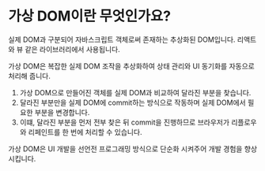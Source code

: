 # 가상 DOM이란 무엇인가요?

실제 DOM과 구분되어 자바스크립트 객체로써 존재하는 추상화된 DOM입니다. 리액트와 뷰 같은 라이브러리에서 사용됩니다.

가상 DOM은 복잡한 실제 DOM 조작을 추상화하여 상태 관리와 UI 동기화를 자동으로 처리해 줍니다.

1. 가상 DOM으로 만들어진 객체를 실제 DOM과 비교하여 달라진 부분을 찾습니다.
2. 달라진 부분만을 실제 DOM에 commit하는 방식으로 작동하며 실제 DOM에서 필요한 부분을 변경합니다.
3. 이떄, 달라진 부분을 먼저 전부 찾은 뒤 commit을 진행하므로 브라우저가 리플로우와 리페인트를 한 번에 처리할 수 있습니다.

가상 DOM은 UI 개발을 선언전 프로그래밍 방식으로 단순화 시켜주어 개발 경험을 향상시킵니다.
